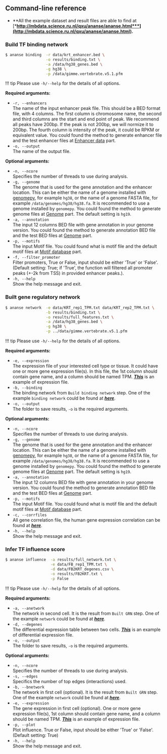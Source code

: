 ## Command-line reference

* **All the example dataset and result files are able to find at [***http://mbdata.science.ru.nl/qxu/ananse/ananse.html***](http://mbdata.science.ru.nl/qxu/ananse/ananse.html).**

### Build TF binding network

``` bash
$ ananse binding  -r data/krt_enhancer.bed \
                  -o results/binding.txt \
                  -a /data/hg38_genes.bed \
                  -g hg38 \
                  -p /data/gimme.vertebrate.v5.1.pfm
```
!!! tip
    Please use `-h/--help` for the details of all options.

**Required arguments:**  

* `-r, --enhancers`  
    The name of the input enhancer peak file. This should be a BED format file, with 4 columns. The first column is chromosome name, the second and third columns are the start and end point of peak. We recommend all peaks have 200bp. If the peak is not 200bp, we will normize it to 200bp. The fourth column is intensity of the peak, it could be RPKM or equivalent value. You could found the method to generate enhancer file and the test enhancer files at [Enhancer data](input_data/#enhancer-data) part.  
* `-o, --output`  
    The name of the output file.

**Optional arguments:**  

* `-n, --ncore`  
    Specifies the number of threads to use during analysis.  
* `-g, --genome`  
    The genome that is used for the gene annotation and the enhancer location. This can be either the name of a genome installed with [genomepy](https://github.com/vanheeringen-lab/genomepy), for example `hg38`, or the name of a genome FASTA file, for example `/data/genomes/hg38/hg38.fa`. It is recommended to use a genome installed by `genomepy`. You could found the method to generate genome files at [Genome](input_data/#genome) part. The default setting is `hg19`.  
* `-a, --annotation`  
    The input 12 columns BED file with gene annotation in your genome version. You could found the method to generate annotation BED file and the test BED files at [Genome](input_data/#genome) part.  
* `-p, --motifs`  
    The input Motif file. You could found what is motif file and the default motif files at [Motif database](input_data/#motif-database) part.  
* `-f, --filter_promoter`  
    Filter promoters, True or False, input should be either 'True' or 'False'. (Default setting: True; if 'True', the function will filtered all promoter peaks (+-2k from TSS) in provided enhancer peaks.).
* `-h, --help`  
    Show the help message and exit.

### Built gene regulatory network

``` bash
$ ananse network  -e data/KRT_rep1_TPM.txt data/KRT_rep2_TPM.txt \
                  -b results/binding.txt \
                  -o results/full_features.txt \
                  -a /data/hg38_genes.bed \
                  -g hg38 \
                  -p ../data/gimme.vertebrate.v5.1.pfm
```
!!! tip
    Please use `-h/--help` for the details of all options.

**Required arguments:**  

* `-e, --expression`  
    The expression file of your interested cell type or tissue. It could have one or more gene expression file(s). In this file, the 1st column should contain gene name, and a column should be named TPM. [***This***](/test/data/KRT_rep1_TPM.txt) is an example of expression file.  
* `-b, --binding`  
    The binding network from `Build binding network` step. One of the example `binding network` could be found at [***here***](http://mbdata.science.ru.nl/qxu/ananse/results/binding.txt).  
* `-o, --output`  
    The folder to save results, `-o` is the required arguments. 

**Optional arguments:**  

* `-n, --ncore`  
    Specifies the number of threads to use during analysis.  
* `-g, --genome`  
    The genome that is used for the gene annotation and the enhancer location. This can be either the name of a genome installed with [genomepy](https://github.com/vanheeringen-lab/genomepy), for example `hg38`, or the name of a genome FASTA file, for example `/data/genomes/hg38/hg38.fa`. It is recommended to use a genome installed by `genomepy`. You could found the method to generate genome files at [Genome](input_data/#genome) part. The default setting is `hg19`.  
* `-a, --annotation`  
    The input 12 columns BED file with gene annotation in your genome version. You could found the method to generate annotation BED file and the test BED files at [Genome](input_data/#genome) part.  
* `-p, --motifs`  
    The input Motif file. You could found what is motif file and the default motif files at [Motif database](input_data/#motif-database) part.  
* `-c, --corrfiles`  
    All gene correlation file, the human gene expression correlation can be found at [***here***](http://mbdata.science.ru.nl/qxu/ananse/data/expressioncorrelation.txt).  
* `-h, --help`  
    Show the help message and exit.  

### Infer TF influence score

``` bash
$ ananse influence  -a results/full_network.txt \
                    -e data/FB_rep1_TPM.txt \
                    -d data/FB2KRT_degenes.csv \
                    -o results/FB2KRT.txt \
                    -p False
```
!!! tip
    Please use `-h/--help` for the details of all options.

**Required arguments:**  

* `-a, --anetwork`  
    The network in second cell. It is the result from `Built GRN` step. One of the example `network` could be found at [***here***](http://mbdata.science.ru.nl/qxu/ananse/results/full_network.txt).  
* `-d, --degenes`  
    The differential expression table between two cells. [***This***](/test/data/FB2KRT_degenes.csv) is an example of differential expression file.  
* `-o, --output`  
    The folder to save results, `-o` is the required arguments.  

**Optional arguments:**  

* `-n, --ncore`  
    Specifies the number of threads to use during analysis.  
* `-s, --edges`  
    Specifics the number of top edges (interactions) used.  
* `-b, --bnetwork`  
    The network in first cell (optional). It is the result from `Built GRN` step. One of the example `network` could be found at [***here***](http://mbdata.science.ru.nl/qxu/ananse/results/full_network.txt).  
* `-e, --expression`  
    The gene expression in first cell (optional). One or more gene expression file(s), 1st column should contain gene name, and a column should be named TPM. [***This***](/test/data/FB_rep1_TPM.txt) is an example of expression file.  
* `-p, --plot`  
    Plot influence. True or False, input should be either 'True' or 'False'. (Default setting: True)  
* `-h, --help`  
    Show the help message and exit.  
